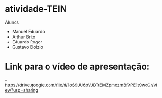 # atividade-TEIN

Alunos

- Manuel Eduardo
- Arthur Brito
- Eduardo Roger
- Gustavo Eloízio

# Link para o vídeo de apresentação:

-https://drive.google.com/file/d/1oS9JU6pVJDTtEMZpmxzmBfXPE1t9wcGr/view?usp=sharing
